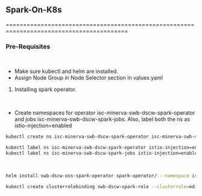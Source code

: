 ## Spark-On-K8s

=========================================================================================

### Pre-Requisites
</br>

- Make sure kubectl and helm are installed.
- Assign Node Group in Node Selector section in values.yaml

1. Installing spark operator.

</br>

- Create namespaces for operator isc-minerva-swb-dscw-spark-operator and jobs isc-minerva-swb-dscw-spark-jobs. Also, label  both the ns as istio-injection=enabled

```bash
kubectl create ns isc-minerva-swb-dscw-spark-operator isc-minerva-swb-dscw-spark-jobs

kubectl label ns isc-minerva-swb-dscw-spark-operator istio-injection=enabled
kubectl label ns isc-minerva-swb-dscw-spark-jobs istio-injection=enabled
```

</br>

```bash
helm install swb-dscw-oss-spark-operator spark-operator/ --namespace isc-minerva-swb-dscw-spark-operator

kubectl create clusterrolebinding swb-dscw-spark-role --clusterrole=edit --serviceaccount=isc-minerva-swb-dscw-spark-jobs:default --namespace=isc-minerva-swb-dscw-spark-jobs
```
